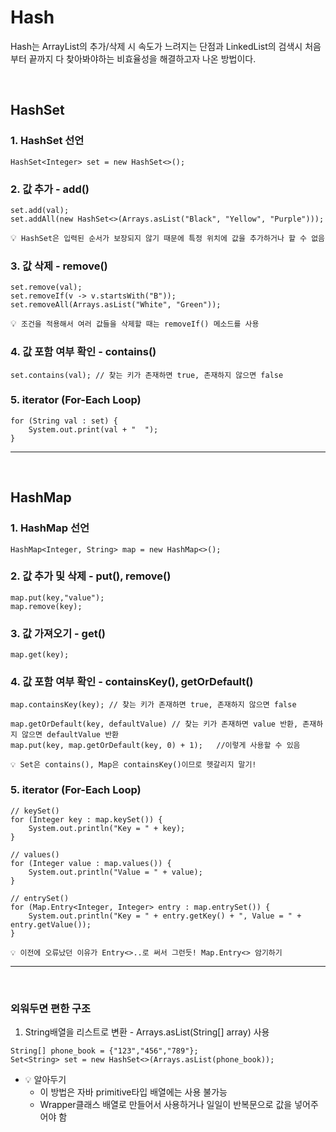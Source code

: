 # Hash
Hash는 ArrayList의 추가/삭제 시 속도가 느려지는 단점과 LinkedList의 검색시 처음부터 끝까지 다 찾아봐야하는 비효율성을 해결하고자 나온 방법이다.

<br>

## HashSet
### 1. HashSet 선언
```
HashSet<Integer> set = new HashSet<>();
```

### 2. 값 추가 - add()
```
set.add(val);
set.addAll(new HashSet<>(Arrays.asList("Black", "Yellow", "Purple")));
```
💡` HashSet은 입력된 순서가 보장되지 않기 때문에 특정 위치에 값을 추가하거나 할 수 없음`

### 3. 값 삭제 - remove()
```
set.remove(val);
set.removeIf(v -> v.startsWith("B"));
set.removeAll(Arrays.asList("White", "Green"));
```
💡` 조건을 적용해서 여러 값들을 삭제할 때는 removeIf() 메소드를 사용`

### 4. 값 포함 여부 확인 - contains()
```
set.contains(val); // 찾는 키가 존재하면 true, 존재하지 않으면 false
```

### 5. iterator (For-Each Loop)
```
for (String val : set) {
    System.out.print(val + "  ");
}
```


---

<br>

## HashMap
### 1. HashMap 선언
```
HashMap<Integer, String> map = new HashMap<>();
```

### 2. 값 추가 및 삭제 - put(), remove()
```
map.put(key,"value");
map.remove(key);
```

### 3. 값 가져오기 - get()
```
map.get(key);
```

### 4. 값 포함 여부 확인 - containsKey(), getOrDefault()
```
map.containsKey(key); // 찾는 키가 존재하면 true, 존재하지 않으면 false

map.getOrDefault(key, defaultValue) // 찾는 키가 존재하면 value 반환, 존재하지 않으면 defaultValue 반환
map.put(key, map.getOrDefault(key, 0) + 1);   //이렇게 사용할 수 있음
```
`💡 Set은 contains(), Map은 containsKey()이므로 헷갈리지 말기!`

### 5. iterator (For-Each Loop)
```
// keySet()
for (Integer key : map.keySet()) {
    System.out.println("Key = " + key);
}

// values()
for (Integer value : map.values()) {
    System.out.println("Value = " + value);
}

// entrySet()
for (Map.Entry<Integer, Integer> entry : map.entrySet()) {
    System.out.println("Key = " + entry.getKey() + ", Value = " + entry.getValue());
}
```
`💡 이전에 오류났던 이유가 Entry<>..로 써서 그런듯! Map.Entry<> 암기하기`


---

<br>

### 외워두면 편한 구조
1. String배열을 리스트로 변환 - Arrays.asList(String[] array) 사용
```
String[] phone_book = {"123","456","789"};
Set<String> set = new HashSet<>(Arrays.asList(phone_book));
```
- 💡 알아두기
    - 이 방법은 자바 primitive타입 배열에는 사용 불가능
    - Wrapper클래스 배열로 만들어서 사용하거나 일일이 반복문으로 값을 넣어주어야 함
